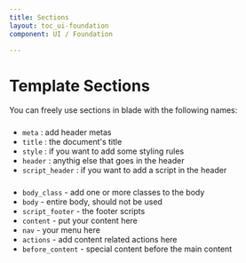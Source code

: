```yaml
---
title: Sections
layout: toc_ui-foundation
component: UI / Foundation

---
```

# Template Sections

You can freely use sections in blade with the following names:

### <head>
- `meta` : add header metas
- `title` : the document's title
- `style` : if you want to add some styling rules
- `header` : anythig else that goes in the header
- `script_header` : if you want to add a script in the header

### <body>
- `body_class` - add one or more classes to the body
- `body` - entire body, should not be used
- `script_footer` -  the footer scripts
- `content` - put your content here
- `nav` - your menu here
- `actions` - add content related actions here
- `before_content` - special content before the main content